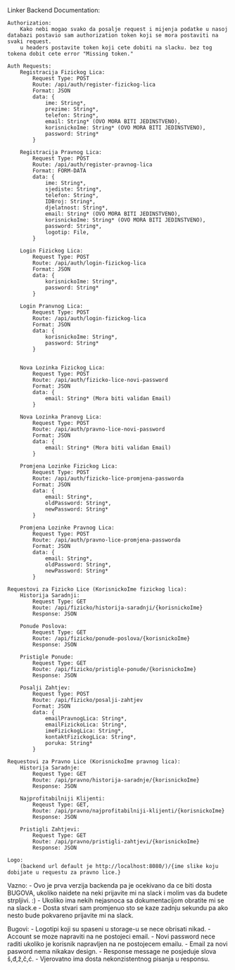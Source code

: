 Linker Backend Documentation:

    Authorization:
        Kako nebi mogao svako da posalje request i mijenja podatke u nasoj databazi postavio sam authorization token koji se mora postaviti na svaki request.
        u headers postavite token koji cete dobiti na slacku. bez tog tokena dobit cete error "Missing token."

    Auth Requests:
        Registracija Fizickog Lica:
            Request Type: POST
            Route: /api/auth/register-fizickog-lica
            Format: JSON
            data: {
                ime: String*,
                prezime: String*,
                telefon: String*,
                email: String* (OVO MORA BITI JEDINSTVENO),
                korisnickoIme: String* (OVO MORA BITI JEDINSTVENO),
                password: String*
            }

        Registracija Pravnog Lica:
            Request Type: POST
            Route: /api/auth/register-pravnog-lica
            Format: FORM-DATA
            data: {
                ime: String*,
                sjediste: String*,
                telefon: String*,
                IDBroj: String*,
                djelatnost: String*,
                email: String* (OVO MORA BITI JEDINSTVENO),
                korisnickoIme: String* (OVO MORA BITI JEDINSTVENO),
                password: String*,
                logotip: File,
            }

        Login Fizickog Lica:
            Request Type: POST
            Route: /api/auth/login-fizickog-lica
            Format: JSON
            data: {
                korisnickoIme: String*,
                password: String*
            }

        Login Pranvnog Lica:
            Request Type: POST
            Route: /api/auth/login-fizickog-lica
            Format: JSON
            data: {
                korisnickoIme: String*,
                password: String*
            }


        Nova Lozinka Fizickog Lica:
            Request Type: POST
            Route: /api/auth/fizicko-lice-novi-password
            Format: JSON
            data: {
                email: String* (Mora biti validan Email)
            }

        Nova Lozinka Pranovg Lica:
            Request Type: POST
            Route: /api/auth/pravno-lice-novi-password
            Format: JSON
            data: {
                email: String* (Mora biti validan Email)
            }

        Promjena Lozinke Fizickog Lica:
            Request Type: POST
            Route: /api/auth/fizicko-lice-promjena-passworda
            Format: JSON
            data: {
                email: String*,
                oldPassword: String*,
                newPassword: String*
            }

        Promjena Lozinke Pravnog Lica:
            Request Type: POST
            Route: /api/auth/pravno-lice-promjena-passworda
            Format: JSON
            data: {
                email: String*,
                oldPassword: String*,
                newPassword: String*
            }

    Requestovi za Fizicko Lice (KorisnickoIme fizickog lica):
        Historija Saradnji:
            Request Type: GET
            Route: /api/fizicko/historija-saradnji/{korisnickoIme}
            Response: JSON

        Ponude Poslova:
            Request Type: GET
            Route: /api/fizicko/ponude-poslova/{korisnickoIme}
            Response: JSON

        Pristigle Ponude:
            Request Type: GET
            Route: /api/fizicko/pristigle-ponude/{korisnickoIme}
            Response: JSON

        Posalji Zahtjev:
            Request Type: POST
            Route: /api/fizicko/posalji-zahtjev
            Format: JSON
            data: {
                emailPravnogLica: String*,
                emailFizickoLica: String*,
                imeFizickogLica: String*,
                kontaktFizickogLica: String*,
                poruka: String*
            }

    Requestovi za Pravno Lice (KorisnickoIme pravnog lica):
        Historija Saradnje:
            Request Type: GET
            Route: /api/pravno/historija-saradnje/{korisnickoIme}
            Response: JSON

        Najprofitabilniji Klijenti:
            Reqeust Type: GET,
            Route: /api/pravno/najprofitabilniji-klijenti/{korisnickoIme}
            Response: JSON

        Pristigli Zahtjevi:
            Request Type: GET
            Route: /api/pravno/pristigli-zahtjevi/{korisnickoIme}
            Response: JSON

    Logo:
        (backend url default je http://localhost:8080/)/{ime slike koju dobijate u requestu za pravno lice.}

Vazno:
    - Ovo je prva verzija backenda pa je ocekivano da ce biti dosta BUGOVA, ukoliko naidete na neki prijavite mi na slack i molim vas da budete strpljivi. :)
    - Ukoliko ima nekih nejasnoca sa dokumentacijom obratite mi se na slack.e
    - Dosta stvari sam promjenuo sto se kaze zadnju sekundu pa ako nesto bude pokvareno prijavite mi na slack.

Bugovi:
    - Logotipi koji su spaseni u storage-u se nece obrisati nikad.
    - Account se moze napraviti na ne postojeci email.
    - Novi password nece raditi ukoliko je korisnik napravljen na ne postojecem emailu.
    - Email za novi pasword nema nikakav design.
    - Response message ne posjeduje slova š,đ,ž,č,ć.
    - Vjerovatno ima dosta nekonzistentnog pisanja u responsu.
